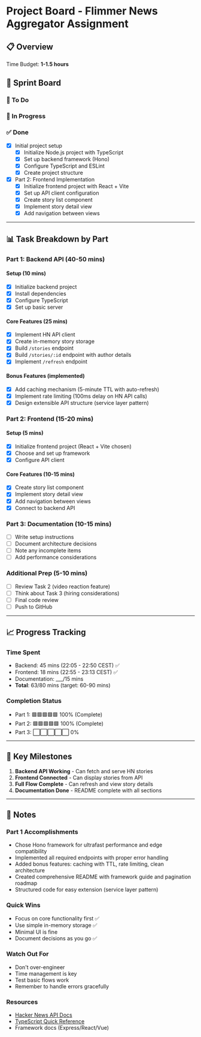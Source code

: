 # Project Board - Flimmer News Aggregator Assignment

## 📋 Overview

Time Budget: **1-1.5 hours**

## 🏃 Sprint Board

### 📝 To Do

### 🔄 In Progress

### ✅ Done

- [x] Initial project setup
  - [x] Initialize Node.js project with TypeScript
  - [x] Set up backend framework (Hono)
  - [x] Configure TypeScript and ESLint
  - [x] Create project structure

- [x] Part 2: Frontend Implementation
  - [x] Initialize frontend project with React + Vite
  - [x] Set up API client configuration
  - [x] Create story list component
  - [x] Implement story detail view
  - [x] Add navigation between views

---

## 📊 Task Breakdown by Part

### Part 1: Backend API (40-50 mins)

#### Setup (10 mins)
- [x] Initialize backend project
- [x] Install dependencies
- [x] Configure TypeScript
- [x] Set up basic server

#### Core Features (25 mins)
- [x] Implement HN API client
- [x] Create in-memory story storage
- [x] Build `/stories` endpoint
- [x] Build `/stories/:id` endpoint with author details
- [x] Implement `/refresh` endpoint

#### Bonus Features (implemented)
- [x] Add caching mechanism (5-minute TTL with auto-refresh)
- [x] Implement rate limiting (100ms delay on HN API calls)
- [x] Design extensible API structure (service layer pattern)

### Part 2: Frontend (15-20 mins)

#### Setup (5 mins)
- [x] Initialize frontend project (React + Vite chosen)
- [x] Choose and set up framework
- [x] Configure API client

#### Core Features (10-15 mins)
- [x] Create story list component
- [x] Implement story detail view
- [x] Add navigation between views
- [x] Connect to backend API

### Part 3: Documentation (10-15 mins)

- [ ] Write setup instructions
- [ ] Document architecture decisions
- [ ] Note any incomplete items
- [ ] Add performance considerations

### Additional Prep (5-10 mins)

- [ ] Review Task 2 (video reaction feature)
- [ ] Think about Task 3 (hiring considerations)
- [ ] Final code review
- [ ] Push to GitHub

---

## 📈 Progress Tracking

### Time Spent
- Backend: 45 mins (22:05 - 22:50 CEST) ✅
- Frontend: 18 mins (22:55 - 23:13 CEST) ✅
- Documentation: ___/15 mins
- **Total**: 63/80 mins (target: 60-90 mins)

### Completion Status
- Part 1: 🟩🟩🟩🟩🟩 100% (Complete)
- Part 2: 🟩🟩🟩🟩🟩 100% (Complete)
- Part 3: ⬜⬜⬜⬜⬜ 0%

---

## 🎯 Key Milestones

1. **Backend API Working** - Can fetch and serve HN stories
2. **Frontend Connected** - Can display stories from API
3. **Full Flow Complete** - Can refresh and view story details
4. **Documentation Done** - README complete with all sections

---

## 📝 Notes

### Part 1 Accomplishments
- Chose Hono framework for ultrafast performance and edge compatibility
- Implemented all required endpoints with proper error handling
- Added bonus features: caching with TTL, rate limiting, clean architecture
- Created comprehensive README with framework guide and pagination roadmap
- Structured code for easy extension (service layer pattern)

### Quick Wins
- Focus on core functionality first ✅
- Use simple in-memory storage ✅
- Minimal UI is fine
- Document decisions as you go ✅

### Watch Out For
- Don't over-engineer
- Time management is key
- Test basic flows work
- Remember to handle errors gracefully

### Resources
- [Hacker News API Docs](https://github.com/HackerNews/API)
- [TypeScript Quick Reference](https://www.typescriptlang.org/docs/)
- Framework docs (Express/React/Vue)